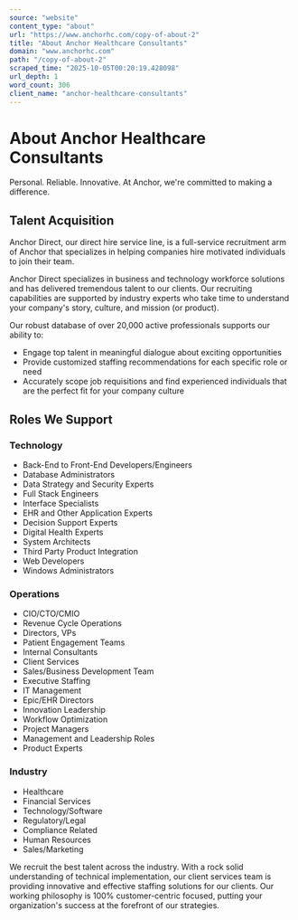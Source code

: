 ```yaml
---
source: "website"
content_type: "about"
url: "https://www.anchorhc.com/copy-of-about-2"
title: "About Anchor Healthcare Consultants"
domain: "www.anchorhc.com"
path: "/copy-of-about-2"
scraped_time: "2025-10-05T00:20:19.428098"
url_depth: 1
word_count: 306
client_name: "anchor-healthcare-consultants"
---
```


# About Anchor Healthcare Consultants

Personal. Reliable. Innovative. At Anchor, we're committed to making a difference.

## Talent Acquisition

Anchor Direct, our direct hire service line, is a full-service recruitment arm of Anchor that specializes in helping companies hire motivated individuals to join their team.

Anchor Direct specializes in business and technology workforce solutions and has delivered tremendous talent to our clients. Our recruiting capabilities are supported by industry experts who take time to understand your company's story, culture, and mission (or product).

Our robust database of over 20,000 active professionals supports our ability to:

* Engage top talent in meaningful dialogue about exciting opportunities​
* Provide customized staffing recommendations for each specific role or need
* Accurately scope job requisitions and find experienced individuals that are the perfect fit for your company culture

## Roles We Support

### Technology

* Back-End to Front-End Developers/Engineers
* Database Administrators
* Data Strategy and Security Experts
* Full Stack Engineers
* Interface Specialists
* EHR and Other Application Experts
* Decision Support Experts
* Digital Health Experts
* System Architects
* Third Party Product Integration
* Web Developers
* Windows Administrators

### Operations

* CIO/CTO/CMIO
* Revenue Cycle Operations
* Directors, VPs
* Patient Engagement Teams
* Internal Consultants
* Client Services
* Sales/Business Development Team
* Executive Staffing
* IT Management
* Epic/EHR Directors
* Innovation Leadership
* Workflow Optimization
* Project Managers
* Management and Leadership Roles
* Product Experts

### Industry

* Healthcare
* Financial Services
* Technology/Software
* Regulatory/Legal
* Compliance Related
* Human Resources
* Sales/Marketing

We recruit the best talent across the industry. With a rock solid understanding of technical implementation, our client services team is providing innovative and effective staffing solutions for our clients. Our working philosophy is 100% customer-centric focused, putting your organization's success at the forefront of our strategies.
